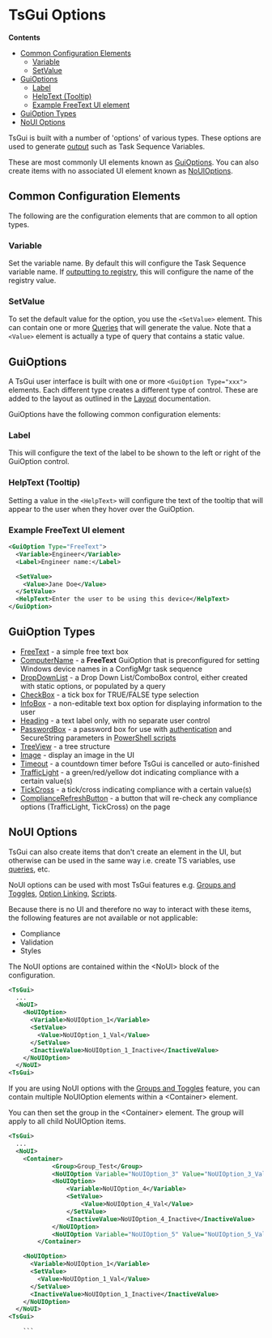 # TsGui Options

**Contents**
* [Common Configuration Elements](#common-configuration-elements)
  * [Variable](#variable)
  * [SetValue](#setvalue)
* [GuiOptions](#guioptions)
  * [Label](#label)
  * [HelpText (Tooltip)](#helptext-tooltip)
  * [Example FreeText UI element](#example-freetext-ui-element)
* [GuiOption Types](#guioption-types)
* [NoUI Options](#noui-options)

TsGui is built with a number of 'options' of various types. These options are used to generate [output](/documentation/features/TsGuiOutput.md) such as Task Sequence Variables. 

These are most commonly UI elements known as [GuiOptions](#guioptions). You can also create items with no associated UI element known as [NoUIOptions](#noui-options).


## Common Configuration Elements
The following are the configuration elements that are common to all option types. 

### Variable
Set the variable name. By default this will configure the Task Sequence variable name. If [outputting to registry](/documentation/features/TsGuiOutput.md#registry-output), this will configure the name of the registry value. 

### SetValue
To set the default value for the option, you use the ```<SetValue>``` element. This can contain one or more [Queries](/documentation/features/Queries.md) that will generate the value. Note that a ```<Value>``` element is actually a type of query that contains a static value.


## GuiOptions
A TsGui user interface is built with one or more ```<GuiOption Type="xxx">``` elements. Each different type creates a different type of control. These are added to the layout as outlined in the [Layout](/documentation/Layout.md) documentation.

GuiOptions have the following common configuration elements:

### Label
This will configure the text of the label to be shown to the left or right of the GuiOption control. 

### HelpText (Tooltip) 
Setting a value in the ```<HelpText>``` will configure the text of the tooltip that will appear to the user when they hover over the GuiOption.

### Example FreeText UI element

```xml
<GuiOption Type="FreeText">
  <Variable>Engineer</Variable>
  <Label>Engineer name:</Label>

  <SetValue>
    <Value>Jane Doe</Value>
  </SetValue>
  <HelpText>Enter the user to be using this device</HelpText>
</GuiOption>
```

## GuiOption Types

* [FreeText](FreeText.md) - a simple free text box
* [ComputerName](ComputerName.md)  - a **FreeText** GuiOption that is preconfigured for setting Windows device names in a ConfigMgr task sequence 
* [DropDownList](DropDownList.md)  - a Drop Down List/ComboBox control, either created with static options, or populated by a query
* [CheckBox](CheckBox.md)  - a tick box for TRUE/FALSE type selection
* [InfoBox](InfoBox.md)  - a non-editable text box option for displaying information to the user
* [Heading](Heading.md)  - a text label only, with no separate user control
* [PasswordBox](PasswordBox.md)  - a password box for use with [authentication](/documentation/Authentication/README.md) and SecureString parameters in [PowerShell scripts](/documentation/features/Scripts.md#passwords--securestrings)
* [TreeView](TreeView.md)  - a tree structure
* [Image](Image.md)  - display an image in the UI
* [Timeout](Timeout.md)  - a countdown timer before TsGui is cancelled or auto-finished
* [TrafficLight](ComplianceOptions.md)  - a green/red/yellow dot indicating compliance with a certain value(s)
* [TickCross](ComplianceOptions.md)  - a tick/cross indicating compliance with a certain value(s)
* [ComplianceRefreshButton](ComplianceOptions.md#refreshing-compliance-state)  - a button that will re-check any compliance options (TrafficLight, TickCross) on the page


## NoUI Options

TsGui can also create items that don't create an element in the UI, but otherwise can be used in the same way i.e. create TS variables, use [queries](/documentation/features/Queries.md), etc. 

NoUI options can be used with most TsGui features e.g. [Groups and Toggles](/documentation/features/GroupsAndToggles.md), [Option Linking](/documentation/features/OptionLinking.md), [Scripts](/documentation/features/Scripts.md).

Because there is no UI and therefore no way to interact with these items, the following features are not available or not applicable:

* Compliance
* Validation
* Styles

The NoUI options are contained within the \<NoUI> block of the configuration. 

```xml
<TsGui>
  ...
  <NoUI>
    <NoUIOption>
      <Variable>NoUIOption_1</Variable>
      <SetValue>
        <Value>NoUIOption_1_Val</Value>
      </SetValue>
      <InactiveValue>NoUIOption_1_Inactive</InactiveValue>
    </NoUIOption>
  </NoUI>
<TsGui>
```

If you are using NoUI options with the [Groups and Toggles](/documentation/features/GroupsAndToggles.md) feature, you can contain multiple NoUIOption elements within a \<Container> element. 

You can then set the group in the \<Container> element. The group will apply to all child NoUIOption items.

```xml
<TsGui>
  ...
  <NoUI>
    <Container>
			<Group>Group_Test</Group>
			<NoUIOption Variable="NoUIOption_3" Value="NoUIOption_3_Val"/>
			<NoUIOption>
				<Variable>NoUIOption_4</Variable>
				<SetValue>
					<Value>NoUIOption_4_Val</Value>
				</SetValue>
				<InactiveValue>NoUIOption_4_Inactive</InactiveValue>
			</NoUIOption>
			<NoUIOption Variable="NoUIOption_5" Value="NoUIOption_5_Val" PurgeInactive="TRUE"/>
		</Container>

    <NoUIOption>
      <Variable>NoUIOption_1</Variable>
      <SetValue>
        <Value>NoUIOption_1_Val</Value>
      </SetValue>
      <InactiveValue>NoUIOption_1_Inactive</InactiveValue>
    </NoUIOption>
  </NoUI>
<TsGui>

    ```
